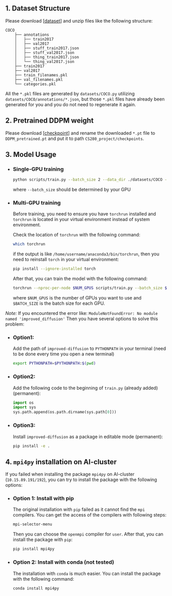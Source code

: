 ## 1. Dataset Structure
Please download [[dataset](https://epan.shanghaitech.edu.cn/l/VFi1gQ)] and unzip files like the following structure:
```
COCO
    ├── annotations
    │   ├── train2017
    │   ├── val2017
    │   ├── stuff_train2017.json
    │   ├── stuff_val2017.json
    │   ├── thing_train2017.json
    │   └── thing_val2017.json
    ├── train2017
    ├── val2017
    ├── train_filenames.pkl
    ├── val_filenames.pkl
    └── categories.pkl
```
All the `*.pkl` files are generated by `datasets/COCO.py` utilizing `datasets/COCO/annotations/*.json`, but those `*.pkl`
files have already been generated for you and you do not need to regenerate it again.
## 2. Pretrained DDPM weight
Please download [[checkpoint](https://openaipublic.blob.core.windows.net/diffusion/march-2021/imagenet64_uncond_100M_1500K.pt)]
and rename the downloaded `*.pt` file to `DDPM_pretrained.pt` and put it to path `CS280_project/checkpoints`.
## 3. Model Usage
- ### Single-GPU training
    ```bash
    python scripts/train.py --batch_size 2 --data_dir ./datasets/COCO --category_pickle ./datasets/COCO/categories.pkl --filename_pickle ./datasets/COCO/train_filenames.pkl --save_dir ./result --DDPM_dir ./checkpoints/DDPM_pretrained.pt
    ```
    where ``--batch_size`` should be determined by your GPU
- ### Multi-GPU training
    Before training, you need to ensure you have `torchrun` installed and `torchrun` is located in your virtual environment instead of system environment. 

    Check the location of `torchrun` with the following command:
    ```bash
    which torchrun
    ```
    if the output is like `/home/username/anaconda3/bin/torchrun`, then you need to reinstall `torch` in your virtual environment:
    ```bash
    pip install --ignore-installed torch
    ```
    After that, you can train the model with the following command:
    ```bash
    torchrun --nproc-per-node $NUM_GPUS scripts/train.py --batch_size $BATCH_SIZE --data_dir ./datasets/COCO --category_pickle ./datasets/COCO/categories.pkl --filename_pickle ./datasets/COCO/train_filenames.pkl --save_dir ./result --DDPM_dir ./checkpoints/DDPM_pretrained.pt
    ```
    where `$NUM_GPUS` is the number of GPUs you want to use and `$BATCH_SIZE` is the batch size for each GPU.

*Note:* If you encountered the error like:
``
ModuleNotFoundError: No module named 'improved_diffusion'
``
Then you have several options to solve this problem:
- ### Option1: 
    Add the path of `improved-diffusion` to `PYTHONPATH` in your terminal (need to be done every time you open a new terminal)
    ```bash
    export PYTHONPATH=$PYTHONPATH:$(pwd)
    ```
- ### Option2:
    Add the following code to the beginning of `train.py` (already added) (permanent):
    ```python
    import os
    import sys
    sys.path.append(os.path.dirname(sys.path[0]))
    ```
- ### Option3:
    Install `improved-diffusion` as a package in editable mode (permanent):
    ```bash
    pip install -e .
    ```

## 4. `mpi4py` installation on AI-cluster
If you failed when installing the package `mpi4py` on AI-cluster (`10.15.89.191/192`), you can try to install the package with the following options:
- ### Option 1: Install with pip
    The original installation with `pip` failed as it cannot find the `mpi` compilers. You can get the access of the compilers with following steps:
    ```bash
    mpi-selector-menu
    ```
    Then you can choose the `openmpi` compiler for `user`. After that, you can install the package with `pip`:
    ```bash
    pip install mpi4py
    ```
- ### Option 2: Install with conda (not tested)
    The installation with `conda` is much easier. You can install the package with the following command:
    ```bash
    conda install mpi4py
    ```
